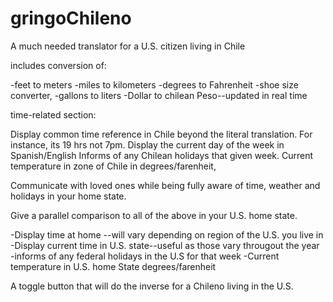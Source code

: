 # gringoChileno
A much needed translator for a U.S. citizen living in Chile

includes conversion of:

-feet to meters
-miles to kilometers
-degrees to Fahrenheit
-shoe size converter, 
-gallons to liters
-Dollar to chilean Peso--updated in real time

time-related section: 

Display common time reference in Chile beyond the literal translation. For instance, its 19 hrs not 7pm.
Display the current day of the week in Spanish/English
Informs of any Chilean holidays that given week.
Current temperature in zone of Chile in degrees/farenheit, 
 
Communicate with loved ones while being fully aware of time, weather and holidays in your 
home state.

Give a parallel comparison to all of the above in your U.S. home state.

-Display time at home --will vary depending on region of the U.S. you live in
-Display current time in U.S. state--useful as those vary througout the year
-informs of any federal holidays in the U.S for that week
-Current temperature in U.S. home State degrees/farenheit

A toggle button that will do the inverse for a Chileno living in the U.S.


